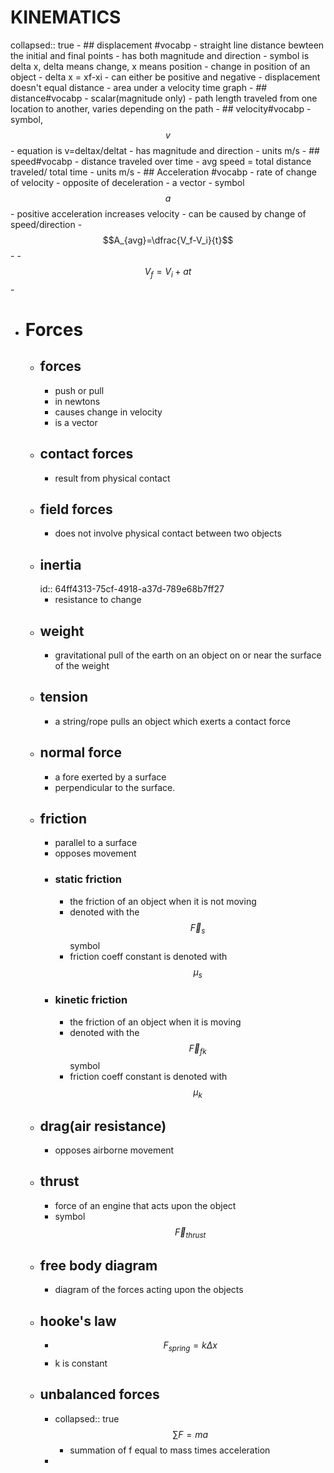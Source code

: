 # KINEMATICS
collapsed:: true
	- ## displacement #vocabp
		- straight line distance bewteen the initial and final points
		- has both magnitude and direction
		- symbol is delta x, delta means change, x means position
		- change in position of an object - delta x = xf-xi
		- can either be positive and negative
		- displacement doesn't equal distance
		- area under a velocity time graph
	- ## distance#vocabp
		- scalar(magnitude only)
		- path length traveled from one location to another, varies depending on the path
	- ## velocity#vocabp
		- symbol, $$v$$
		- equation is v=deltax/deltat
		- has magnitude and direction
		- units m/s
	- ## speed#vocabp
		- distance traveled over time
		- avg speed = total distance traveled/ total time
		- units m/s
	- ## Acceleration #vocabp
		- rate of change of velocity
		- opposite of deceleration
		- a vector
		- symbol $$a$$
		- positive acceleration increases velocity
		- can be caused by change of speed/direction
		- $$A_{avg}=\dfrac{V_f-V_i}{t}$$
		-
		- $$V_f=V_i+at$$
		-
- # Forces
	- ## forces
		- push or pull
		- in newtons
		- causes change in velocity
		- is a vector
	- ## contact forces
		- result from physical contact
	- ## field forces
		- does not involve physical contact between two objects
	- ## inertia
	  id:: 64ff4313-75cf-4918-a37d-789e68b7ff27
		- resistance to change
	- ## weight
		- gravitational pull of the earth on an object on or near the surface of the weight
	- ## tension
		- a string/rope pulls an object which exerts a contact force
	- ## normal force
		- a fore exerted by a surface
		- perpendicular to the surface.
	- ## friction
		- parallel to a surface
		- opposes movement
		- ### static friction
			- the friction of an object when it is not moving
			- denoted with the $$\vec{F}_s$$ symbol
			- friction coeff constant is denoted with $$\mu_s$$
		- ### kinetic friction
			- the friction of an object when it is moving
			- denoted with the $$\vec{F}_{fk}$$ symbol
			- friction coeff constant is denoted with $$\mu_k$$
	- ## drag(air resistance)
		- opposes airborne movement
	- ## thrust
		- force of an engine that acts upon the object
		- symbol $$\vec{F}_{thrust}$$
	- ## free body diagram
		- diagram of the forces acting upon the objects
	- ## hooke's law
		- $$F_{spring} = k\Delta x$$
		- k is constant
	- ## unbalanced forces
		- collapsed:: true
		  $$\sum F = ma$$
			- summation of f equal to mass times acceleration
		-